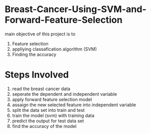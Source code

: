 # Breast-Cancer-Using-SVM-and-Forward-Feature-Selection
 main objective of this project is to 
 1. Feature selection 
 2. appliying classafication algorithm (SVM)
 3. Finding the accuracy 
 
 # Steps Involved 
  1. read the breast cancer data
  2. seperate the dependent and independent variable 
  3. apply forward feature selection model 
  4. assaign the new selected feature into independent variable
  5. split the data set into train and test 
  6. train the model (svm) with training data 
  7. predict the output for test data set
  8. find the accuracy of the model 
